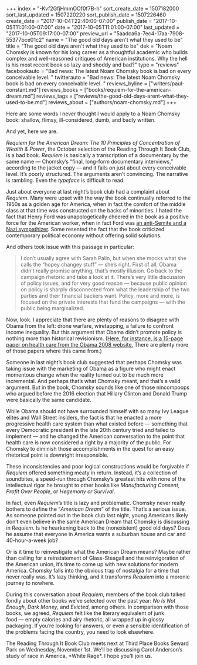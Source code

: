+++
index = "-Kvf2GfjHmmOOf0f7B-h"
sort_create_date = 1507182000
sort_last_updated = 1507220220
sort_publish_date = 1507226460
create_date = "2017-10-04T22:40:00-07:00"
publish_date = "2017-10-05T11:01:00-07:00"
date = "2017-10-05T11:01:00-07:00"
last_updated = "2017-10-05T09:17:00-07:00"
preview_url = "5aadca6a-7ec4-17aa-7908-55377bce01c2"
name = "The good old days aren't what they used to be"
title = "The good old days aren't what they used to be"
dek = "Noam Chomsky is known for his long career as a thoughtful academic who builds complex and well-reasoned critiques of American institutions. Why the hell is his most recent book so lazy and shoddy and bad?"
type = "reviews"
facebookauto = "Bad news: The latest Noam Chomsky book is bad on every conceivable level. "
twitterauto = "Bad news: The latest Noam Chomsky book is bad on every conceivable level. "
reviews_byline = ["writers/paul-constant.md"]
reviews_books = ["books/requiem-for-the-american-dream.md"]
reviews_tags = ["reviews/the-good-old-days-arent-what-they-used-to-be.md"]
reviews_about = ["authors/noam-chomsky.md"]
+++

Here are some words I never thought I would apply to a Noam Chomsky book: shallow, flimsy, ill-considered, dumb, and badly written. 

And yet, here we are. 

*Requiem for the American Dream: The 10 Principles of Concentration of Wealth & Power*, the October selection of the Reading Through It Book Club, is a bad book. *Requiem* is basically a transcription of a documentary by the same name — Chomsky’s “final, long-form documentary interviews,” according to the jacket copy — and it fails on just about every conceivable level. It’s poorly structured. The arguments aren’t convincing. The narrative is rambling. Even the *typeface* is difficult to read.

Just about everyone at last night’s book club had a complaint about *Requiem*. Many were upset with the way the book continually referred to the 1950s as a golden age for America, when in fact the comfort of the middle class at that time was constructed on the backs of minorities. I hated the fact that Henry Ford was unapologetically cheered in the book as a positive force for the American worker, when in fact Ford was [an anti-Semite and a Nazi sympathizer]( https://www.washingtonpost.com/national/religion/the-dark-legacy-of-henry-fords-anti-semitism-commentary/2014/10/10/c95b7df2-509d-11e4-877c-335b53ffe736_story.html?utm_term=.2e414895afb0). Some resented the fact that the book criticized contemporary political economy without offering solid solutions.

And others took issue with this passage in particular:

<blockquote>I don’t usually agree with Sarah Palin, but when she mocks what she calls the “hopey changey stuff” — she’s right. First of all, Obama didn’t really promise anything, that’s mostly illusion. Go back to the campaign rhetoric and take a look at it. There’s very little discussion of policy issues, and for very good reason — because public opinion on policy is sharply disconnected from what the leadership of the two parties and their financial backers want. Policy, more and more, is focused on the private interests that fund the campaigns — with the public being marginalized.</blockquote>

Now, look. I appreciate that there are plenty of reasons to disagree with Obama from the left: drone warfare, wiretapping, a failure to confront income inequality. But this argument that Obama didn’t promote policy is nothing more than historical revisionism. ([Here, for instance, is a 15-page paper on health care from the Obama 2008 website.]( https://docs.google.com/viewer?url=http%3A%2F%2Fwebarchive.loc.gov%2Fall%2F20080827222057%2Fhttp%3A%2F%2Fwww.barackobama.com%2Fpdf%2Fissues%2FHealthCareFullPlan.pdf) There are plenty more of those papers where this came from.) 

Someone in last night’s book club suggested that perhaps Chomsky was taking issue with the marketing of Obama as a figure who might enact momentous change when the reality turned out to be much more incremental. And perhaps that’s what Chomsky meant, and that’s a valid argument. But in the book, Chomsky sounds like one of those nincompoops who argued before the 2016 election that Hillary Clinton and Donald Trump were basically the same candidate. 

While Obama should not have surrounded himself with so many Ivy League elites and Wall Street insiders, the fact is that he enacted a more progressive health care system than what existed before — something that every Democratic president in the late 20th century tried and failed to implement  — and he changed the American conversation to the point that health care is now considered a right by a majority of the public. For Chomsky to diminish those accomplishments in the quest for an easy rhetorical point is downright irresponsible.

These inconsistencies and poor logical constructions would be forgivable if *Requiem* offered something meaty in return. Instead, it’s a collection of soundbites, a speed-run through Chomsky’s greatest hits with none of the intellectual rigor he brought to other books like *Manufacturing Consent*, *Profit Over People*, or *Hegemony or Survival*.

In fact, even *Requiem*’s title is lazy and problematic. Chomsky never really bothers to define the “*American Dream*” of the title. That’s a serious issue. As someone pointed out in the book club last night, young Americans likely don’t even believe in the same American Dream that Chomsky is discussing in *Requiem*. Is he hearkening back to the (nonexistent) good old days? Does he assume that everyone in America wants a suburban house and car and 40-hour-a-week job? 

Or is it time to reinvestigate what the American Dream means? Maybe rather than calling for a reinstatement of Glass-Steagall and the reinvigoration of the American union, it’s time to come up with new solutions for modern America. Chomsky falls into the obvious trap of nostalgia for a time that never really was. It’s lazy thinking, and it transforms *Requiem* into a moronic journey to nowhere.

During this conversation about *Requiem*, members of the book club talked fondly about other books we’ve selected over the past year: *No Is Not Enough*, *Dark Money*, and *Evicted*, among others. In comparison with those books, we agreed, *Requiem* felt like the literary equivalent of junk food — empty calories and airy rhetoric, all wrapped up in glossy packaging. If you’re looking for answers, or even a sensible identification of the problems facing the country, you need to look elsewhere.

<p class="footer">The Reading Through It Book Club meets next at Third Place Books Seward Park on Wednesday, November 1st. We’ll be discussing Carol Anderson’s study of race in America, *White Rage*. I hope you’ll join us.</p>

